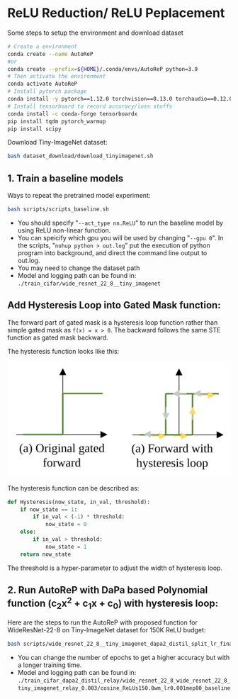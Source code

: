 # ReLU Reduction/ ReLU Peplacement


Some steps to setup the environment and download dataset
```bash
# Create a environment
conda create --name AutoReP
#or
conda create --prefix=${HOME}/.conda/envs/AutoReP python=3.9
# Then activate the environment
conda activate AutoReP
# Install pytorch package
conda install -y pytorch==1.12.0 torchvision==0.13.0 torchaudio==0.12.0 cudatoolkit=11.6 -c pytorch -c conda-forge
# Install tensorboard to record accuracy/loss stuffs
conda install -c conda-forge tensorboardx
pip install tqdm pytorch_warmup
pip install scipy
```

Download Tiny-ImageNet dataset:
```bash
bash dataset_download/download_tinyimagenet.sh
```

## 1. Train a baseline models
Ways to repeat the pretrained model experiment:
```bash
bash scripts/scripts_baseline.sh
```
- You should specify "```--act_type nn.ReLU```" to run the baseline model by using ReLU non-linear function. 
- You can speicify which gpu you will be used by changing "```--gpu 0```". In the scripts, "```nohup python > out.log```" put the execution of python program into background, and direct the command line output to out.log. <br /> 
- You may need to change the dataset path
- Model and logging path can be found in: ```./train_cifar/wide_resnet_22_8__tiny_imagenet```
## Add Hysteresis Loop into Gated Mask function:
The forward part of gated mask is a hysteresis loop function rather than simple gated mask as ```f(x) = x > 0```. The backward follows the same STE function as gated mask backward. 

The hysteresis function looks like this: 

![Alt text](figure/Hysteresis.svg)

The hysteresis function can be described as:
```python
def Hysteresis(now_state, in_val, threshold):
    if now_state == 1:
        if in_val < (-1) * threshold:
            now_state = 0
    else:
        if in_val > threshold:
            now_state = 1
    return now_state
```
The threshold is a hyper-parameter to adjust the width of hysteresis loop. 

 

## 2. Run AutoReP with DaPa based Polynomial function (c<sub>2</sub>x<sup>2</sup> + c<sub>1</sub>x + c<sub>0</sub>) with hysteresis loop:

Here are the steps to run the AutoReP with proposed function for WideResNet-22-8 on Tiny-ImageNet dataset for 150K ReLU budget: 
```bash
bash scripts/wide_resnet_22_8__tiny_imagenet_dapa2_distil_split_lr_final.sh
```
- You can change the number of epochs to get a higher accuracy but with a longer training time. 
- Model and logging path can be found in: ```./train_cifar_dapa2_distil_relay/wide_resnet_22_8_wide_resnet_22_8_tiny_imagenet_relay_0.003/cosine_ReLUs150.0wm_lr0.001mep80_baseline```


